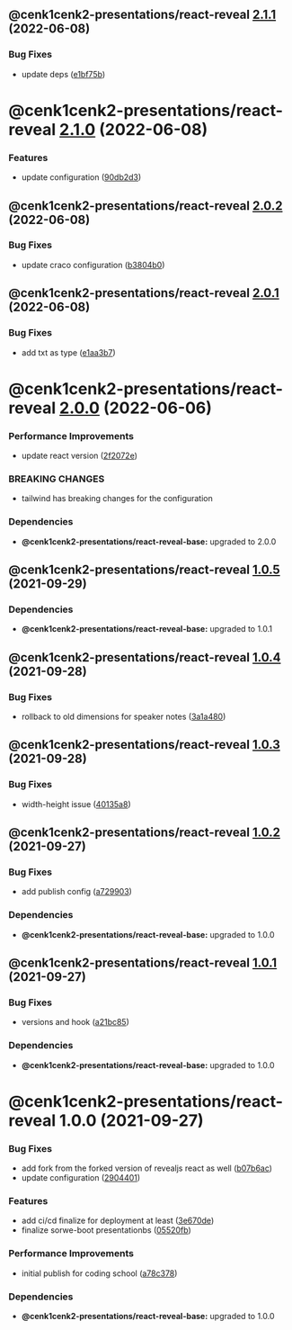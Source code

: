 ## @cenk1cenk2-presentations/react-reveal [2.1.1](https://gitlab.kilic.dev/libraries/react-presentations/compare/@cenk1cenk2-presentations/react-reveal@2.1.0...@cenk1cenk2-presentations/react-reveal@2.1.1) (2022-06-08)

### Bug Fixes

- update deps ([e1bf75b](https://gitlab.kilic.dev/libraries/react-presentations/commit/e1bf75bb6942fc4ff58d5f63d42b7d0cd5b5ec72))

# @cenk1cenk2-presentations/react-reveal [2.1.0](https://gitlab.kilic.dev/libraries/react-presentations/compare/@cenk1cenk2-presentations/react-reveal@2.0.2...@cenk1cenk2-presentations/react-reveal@2.1.0) (2022-06-08)

### Features

- update configuration ([90db2d3](https://gitlab.kilic.dev/libraries/react-presentations/commit/90db2d3ccb7262a078e8ea1b33a9accae9349cd1))

## @cenk1cenk2-presentations/react-reveal [2.0.2](https://gitlab.kilic.dev/libraries/react-presentations/compare/@cenk1cenk2-presentations/react-reveal@2.0.1...@cenk1cenk2-presentations/react-reveal@2.0.2) (2022-06-08)

### Bug Fixes

- update craco configuration ([b3804b0](https://gitlab.kilic.dev/libraries/react-presentations/commit/b3804b03440fa9a4935a0f8906c2b890c1a16537))

## @cenk1cenk2-presentations/react-reveal [2.0.1](https://gitlab.kilic.dev/libraries/react-presentations/compare/@cenk1cenk2-presentations/react-reveal@2.0.0...@cenk1cenk2-presentations/react-reveal@2.0.1) (2022-06-08)

### Bug Fixes

- add txt as type ([e1aa3b7](https://gitlab.kilic.dev/libraries/react-presentations/commit/e1aa3b786e7b97723ab40c5eab4a3ad8c172cdb4))

# @cenk1cenk2-presentations/react-reveal [2.0.0](https://gitlab.kilic.dev/libraries/react-presentations/compare/@cenk1cenk2-presentations/react-reveal@1.0.5...@cenk1cenk2-presentations/react-reveal@2.0.0) (2022-06-06)

### Performance Improvements

- update react version ([2f2072e](https://gitlab.kilic.dev/libraries/react-presentations/commit/2f2072e9ec5d3c8402dec2eb267af8bdacb5a174))

### BREAKING CHANGES

- tailwind has breaking changes for the configuration

### Dependencies

- **@cenk1cenk2-presentations/react-reveal-base:** upgraded to 2.0.0

## @cenk1cenk2-presentations/react-reveal [1.0.5](https://github.com/cenk1cenk2/react-presentations/compare/@cenk1cenk2-presentations/react-reveal@1.0.4...@cenk1cenk2-presentations/react-reveal@1.0.5) (2021-09-29)

### Dependencies

- **@cenk1cenk2-presentations/react-reveal-base:** upgraded to 1.0.1

## @cenk1cenk2-presentations/react-reveal [1.0.4](https://github.com/cenk1cenk2/react-presentations/compare/@cenk1cenk2-presentations/react-reveal@1.0.3...@cenk1cenk2-presentations/react-reveal@1.0.4) (2021-09-28)

### Bug Fixes

- rollback to old dimensions for speaker notes ([3a1a480](https://github.com/cenk1cenk2/react-presentations/commit/3a1a4807c2fd10fff2056d7a3b6d50c3b38ec155))

## @cenk1cenk2-presentations/react-reveal [1.0.3](https://github.com/cenk1cenk2/react-presentations/compare/@cenk1cenk2-presentations/react-reveal@1.0.2...@cenk1cenk2-presentations/react-reveal@1.0.3) (2021-09-28)

### Bug Fixes

- width-height issue ([40135a8](https://github.com/cenk1cenk2/react-presentations/commit/40135a89753bd3f2aec036075491f8bf284f9db2))

## @cenk1cenk2-presentations/react-reveal [1.0.2](https://github.com/cenk1cenk2/react-presentations/compare/@cenk1cenk2-presentations/react-reveal@1.0.1...@cenk1cenk2-presentations/react-reveal@1.0.2) (2021-09-27)

### Bug Fixes

- add publish config ([a729903](https://github.com/cenk1cenk2/react-presentations/commit/a729903870847e80a6646bcbb93698efb7510184))

### Dependencies

- **@cenk1cenk2-presentations/react-reveal-base:** upgraded to 1.0.0

## @cenk1cenk2-presentations/react-reveal [1.0.1](https://github.com/cenk1cenk2/react-presentations/compare/@cenk1cenk2-presentations/react-reveal@1.0.0...@cenk1cenk2-presentations/react-reveal@1.0.1) (2021-09-27)

### Bug Fixes

- versions and hook ([a21bc85](https://github.com/cenk1cenk2/react-presentations/commit/a21bc85b62eaea304ac716f2e51ff098dec34e23))

### Dependencies

- **@cenk1cenk2-presentations/react-reveal-base:** upgraded to 1.0.0

# @cenk1cenk2-presentations/react-reveal 1.0.0 (2021-09-27)

### Bug Fixes

- add fork from the forked version of revealjs react as well ([b07b6ac](https://github.com/cenk1cenk2/react-presentations/commit/b07b6ac1fa04898b9d32924f4a01729dfec5a0ac))
- update configuration ([2904401](https://github.com/cenk1cenk2/react-presentations/commit/290440164734c45862ca829460d06b3a92969546))

### Features

- add ci/cd finalize for deployment at least ([3e670de](https://github.com/cenk1cenk2/react-presentations/commit/3e670debc0701bdeaafeef5a39a4611c265930f8))
- finalize sorwe-boot presentationbs ([05520fb](https://github.com/cenk1cenk2/react-presentations/commit/05520fbfe80c520b7e38bac64376c4ca37347d7a))

### Performance Improvements

- initial publish for coding school ([a78c378](https://github.com/cenk1cenk2/react-presentations/commit/a78c378dee3af07d4e1f578d50aca3b603567c11))

### Dependencies

- **@cenk1cenk2-presentations/react-reveal-base:** upgraded to 1.0.0
